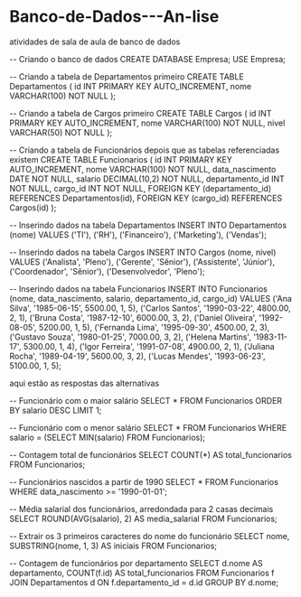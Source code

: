 # Banco-de-Dados---An-lise
atividades de sala de aula de banco de dados

-- Criando o banco de dados 
CREATE DATABASE Empresa; 
USE Empresa;

-- Criando a tabela de Departamentos primeiro 
CREATE TABLE Departamentos ( 
    id INT PRIMARY KEY AUTO_INCREMENT, 
    nome VARCHAR(100) NOT NULL 
);

-- Criando a tabela de Cargos primeiro 
CREATE TABLE Cargos ( 
    id INT PRIMARY KEY AUTO_INCREMENT, 
    nome VARCHAR(100) NOT NULL, 
    nivel VARCHAR(50) NOT NULL 
);

-- Criando a tabela de Funcionários depois que as tabelas referenciadas existem 
CREATE TABLE Funcionarios ( 
    id INT PRIMARY KEY AUTO_INCREMENT, 
    nome VARCHAR(100) NOT NULL, 
    data_nascimento DATE NOT NULL, 
    salario DECIMAL(10,2) NOT NULL, 
    departamento_id INT NOT NULL, 
    cargo_id INT NOT NULL, 
    FOREIGN KEY (departamento_id) REFERENCES Departamentos(id), 
    FOREIGN KEY (cargo_id) REFERENCES Cargos(id) 
);

-- Inserindo dados na tabela Departamentos 
INSERT INTO Departamentos (nome) VALUES 
('TI'), 
('RH'), 
('Financeiro'), 
('Marketing'), 
('Vendas');

-- Inserindo dados na tabela Cargos 
INSERT INTO Cargos (nome, nivel) VALUES 
('Analista', 'Pleno'), 
('Gerente', 'Sênior'), 
('Assistente', 'Júnior'), 
('Coordenador', 'Sênior'), 
('Desenvolvedor', 'Pleno');

-- Inserindo dados na tabela Funcionarios 
INSERT INTO Funcionarios (nome, data_nascimento, salario, departamento_id, cargo_id) VALUES 
('Ana Silva', '1985-06-15', 5500.00, 1, 5), 
('Carlos Santos', '1990-03-22', 4800.00, 2, 1), 
('Bruna Costa', '1987-12-10', 6000.00, 3, 2), 
('Daniel Oliveira', '1992-08-05', 5200.00, 1, 5), 
('Fernanda Lima', '1995-09-30', 4500.00, 2, 3), 
('Gustavo Souza', '1980-01-25', 7000.00, 3, 2), 
('Helena Martins', '1983-11-17', 5300.00, 1, 4), 
('Igor Ferreira', '1991-07-08', 4900.00, 2, 1), 
('Juliana Rocha', '1989-04-19', 5600.00, 3, 2), 
('Lucas Mendes', '1993-06-23', 5100.00, 1, 5);


aqui estão as respostas das alternativas 

-- Funcionário com o maior salário
SELECT * 
FROM Funcionarios 
ORDER BY salario DESC 
LIMIT 1;

-- Funcionário com o menor salário
SELECT * 
FROM Funcionarios 
WHERE salario = (SELECT MIN(salario) FROM Funcionarios);

-- Contagem total de funcionários
SELECT COUNT(*) AS total_funcionarios FROM Funcionarios;

-- Funcionários nascidos a partir de 1990
SELECT * 
FROM Funcionarios 
WHERE data_nascimento >= '1990-01-01';

-- Média salarial dos funcionários, arredondada para 2 casas decimais
SELECT ROUND(AVG(salario), 2) AS media_salarial FROM Funcionarios;

-- Extrair os 3 primeiros caracteres do nome do funcionário
SELECT nome, SUBSTRING(nome, 1, 3) AS iniciais FROM Funcionarios;

-- Contagem de funcionários por departamento
SELECT d.nome AS departamento, COUNT(f.id) AS total_funcionarios
FROM Funcionarios f
JOIN Departamentos d ON f.departamento_id = d.id
GROUP BY d.nome;

